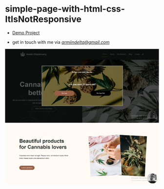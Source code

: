 # simple-page-with-html-css-ItIsNotResponsive

- [Demo Project](https://armiinrafiee.github.io/Dispensary-avada-themefusion/)

- get in touch with me via *armiindelta@gmail.com*
<img src="Assets/Images/1.png">
<img src="Assets/Images/2.png">
